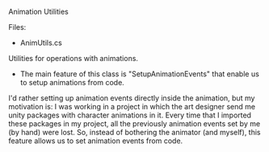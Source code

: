 Animation Utilities

Files:
+ AnimUtils.cs

Utilities for operations with animations.

- The main feature of this class is "SetupAnimationEvents" that enable us to setup animations from code.

I'd rather setting up animation events directly inside the animation, but my motivation is: I was working in a project in which the art designer send me unity packages with character animations in it. Every time that I imported these packages in my project, all the previously animation events set by me (by hand) were lost. So, instead of bothering the animator (and myself), this feature allows us to set animation events from code.

